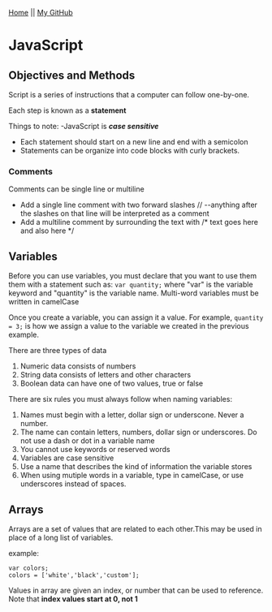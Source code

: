 [Home](README.md) || [My GitHub](https://github.com/leahgrace555)

# JavaScript

## Objectives and Methods

Script is a series of instructions that a computer can follow one-by-one. 

Each step is known as a **statement**

Things to note:
-JavaScript is ***case sensitive***
- Each statement should start on a new line and end with a semicolon
- Statements can be organize into code blocks with curly brackets. 

### Comments

Comments can be single line or multiline
- Add a single line comment with two forward slashes // --anything after the slashes on that line will be interpreted as a comment
- Add a multiline comment by surrounding the text with /* text goes here
and also here */

## Variables

Before you can use variables, you must declare that you want to use them them with a statement such as: ` var quantity; ` where "var" is the variable keyword and "quantity" is the variable name. Multi-word variables must be written in camelCase

Once you create a variable, you can assign it a value. For example, ` quantity = 3; ` is how we assign a value to the variable we created in the previous example.

There are three types of data

1. Numeric data consists of numbers
2. String data consists of letters and other characters
3. Boolean data can have one of two values, true or false

There are six rules you must always follow when naming variables:

1. Names must begin with a letter, dollar sign or underscone. Never a number. 
2. The name can contain letters, numbers, dollar sign or underscores. Do not use a dash or dot in a variable name
3. You cannot use keywords or reserved words
4. Variables are case sensitive
5. Use a name that describes the kind of information the variable stores
6. When using mutiple words in a variable, type in camelCase, or use underscores instead of spaces. 

## Arrays

Arrays are a set of values that are related to each other.This may be used in place of a long list of variables. 

example:

````
var colors;
colors = ['white','black','custom'];
````
Values in array are given an index, or number that can be used to reference. Note that **index values start at 0, not 1**




